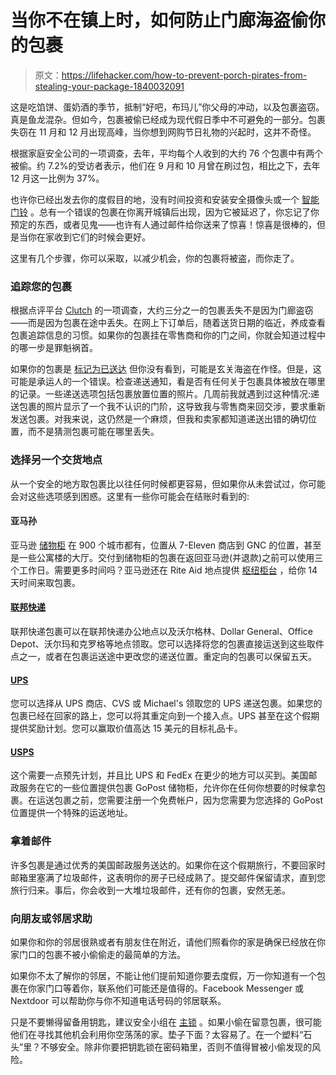 # 当你不在镇上时，如何防止门廊海盗偷你的包裹

> 原文：<https://lifehacker.com/how-to-prevent-porch-pirates-from-stealing-your-package-1840032091>

这是吃馅饼、蛋奶酒的季节，抵制“好吧，布玛儿”你父母的冲动，以及包裹盗窃。真是鱼龙混杂。但如今，包裹被偷已经成为现代假日季中不可避免的一部分。包裹失窃在 11 月和 12 月出现高峰，当你想到网购节日礼物的兴起时，这并不奇怪。



根据家庭安全公司的一项调查，去年，平均每个人收到的大约 76 个包裹中有两个被偷。约 7.2%的受访者表示，他们在 9 月和 10 月曾在刷过包，相比之下，去年 12 月这一比例为 37%。

也许你已经出发去你的度假目的地，没有时间投资和安装安全摄像头或一个 [智能门铃](https://lifehacker.com/if-you-use-amazons-ring-doorbell-devices-change-your-w-1839721221) 。总有一个错误的包裹在你离开城镇后出现，因为它被延迟了，你忘记了你预定的东西，或者见鬼——也许有人通过邮件给你送来了惊喜！惊喜是很棒的，但是当你在家收到它们的时候会更好。

这里有几个步骤，你可以采取，以减少机会，你的包裹将被盗，而你走了。

### 追踪您的包裹

根据点评平台 [Clutch](https://clutch.co/logistics/resources/package-theft-statistics-prevent-lost-stolen-packages) 的一项调查，大约三分之一的包裹丢失不是因为门廊盗窃——而是因为包裹在途中丢失。在网上下订单后，随着送货日期的临近，养成查看包裹追踪信息的习惯。如果你的包裹挂在零售商和你的门之间，你就会知道过程中的哪一步是罪魁祸首。

如果你的包裹是 [标记为已送达](https://lifehacker.com/why-you-have-a-delivery-confirmation-and-no-package-fro-1821090068) 但你没有看到，可能是玄关海盗在作怪。但是，这可能是承运人的一个错误。检查递送通知，看是否有任何关于包裹具体被放在哪里的记录。一些递送选项包括包裹放置位置的照片。几周前我就遇到过这种情况:递送包裹的照片显示了一个我不认识的门阶，这导致我与零售商来回交涉，要求重新发送包裹。对我来说，这仍然是一个麻烦，但我和卖家都知道递送出错的确切位置，而不是猜测包裹可能在哪里丢失。

### 选择另一个交货地点

从一个安全的地方取包裹比以往任何时候都更容易，但如果你从未尝试过，你可能会对这些选项感到困惑。这里有一些你可能会在结账时看到的:

#### 亚马孙

亚马逊 [储物柜](https://www.amazon.com/b?asc_campaign=InlineText&asc_refurl=https://lifehacker.com/how-to-prevent-porch-pirates-from-stealing-your-package-1840032091&asc_source=&ie=UTF8&node=6442600011&tag=kinjalifehackerlink-20) 在 900 个城市都有，位置从 7-Eleven 商店到 GNC 的位置，甚至是一些公寓楼的大厅。交付到储物柜的包裹在返回亚马逊(并退款)之前可以使用三个工作日。需要更多时间吗？亚马逊还在 Rite Aid 地点提供 [枢纽柜台](https://www.amazon.com/b?asc_campaign=InlineText&asc_refurl=https://lifehacker.com/how-to-prevent-porch-pirates-from-stealing-your-package-1840032091&asc_source=&ie=UTF8&node=18730480011&tag=kinjalifehackerlink-20) ，给你 14 天时间来取包裹。

#### [联邦快递](https://www.fedex.com/en-us/shipping/hold-at-location.html)

联邦快递包裹可以在联邦快递办公地点以及沃尔格林、Dollar General、Office Depot、沃尔玛和克罗格等地点领取。您可以选择将您的包裹直接运送到这些取件点之一，或者在包裹运送途中更改您的递送位置。重定向的包裹可以保留五天。

#### [UPS](https://www.ups.com/us/en/services/individual-shipper/ups-access-point-deliveries.page)

您可以选择从 UPS 商店、CVS 或 Michael's 领取您的 UPS 递送包裹。如果您的包裹已经在回家的路上，您可以将其重定向到一个接入点。UPS 甚至在这个假期提供奖励计划。您可以赢取价值高达 15 美元的目标礼品卡。

#### [USPS](https://gopost.usps.com/go/EPLAction!faq.action#4)

这个需要一点预先计划，并且比 UPS 和 FedEx 在更少的地方可以买到。美国邮政服务在它的一些位置提供包裹 GoPost 储物柜，允许你在任何你想要的时候拿包裹。在运送包裹之前，您需要注册一个免费帐户，因为您需要为您选择的 GoPost 位置提供一个特殊的运送地址。

### 拿着邮件

许多包裹是通过优秀的美国邮政服务送达的。如果你在这个假期旅行，不要回家时邮箱里塞满了垃圾邮件，这表明你的房子已经成熟了。提交邮件保留请求，直到您旅行归来。事后，你会收到一大堆垃圾邮件，还有你的包裹，安然无恙。

### 向朋友或邻居求助

如果你和你的邻居很熟或者有朋友住在附近，请他们照看你的家是确保已经放在你家门口的包裹不被小偷偷走的最简单的方法。

如果你不太了解你的邻居，不能让他们提前知道你要去度假，万一你知道有一个包裹在你家门口等着你，联系他们可能还是值得的。Facebook Messenger 或 Nextdoor 可以帮助你与你不知道电话号码的邻居联系。

只是不要懒得留备用钥匙，建议安全小组在 [主锁](https://www.masterlock.com/personal-use/electronic-products/bluetoothlockbox) 。如果小偷在留意包裹，很可能他们在寻找其他机会利用你空荡荡的家。垫子下面？太容易了。在一个塑料“石头”里？不够安全。除非你要把钥匙锁在密码箱里，否则不值得冒被小偷发现的风险。